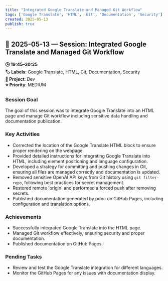```yaml
---
title: "Integrated Google Translate and Managed Git Workflow"
tags: ['Google Translate', 'HTML', 'Git', 'Documentation', 'Security']
created: 2025-05-13
publish: true
---
```


## 📅 2025-05-13 — Session: Integrated Google Translate and Managed Git Workflow

**🕒 19:45–20:25**  
**🏷️ Labels**: Google Translate, HTML, Git, Documentation, Security  
**📂 Project**: Dev  
**⭐ Priority**: MEDIUM  


### Session Goal
The goal of this session was to integrate Google Translate into an HTML page and manage Git workflow including sensitive data handling and documentation publication.

### Key Activities
- Corrected the location of the Google Translate HTML block to ensure proper rendering on the webpage.
- Provided detailed instructions for integrating Google Translate into HTML, including element positioning and language configuration.
- Developed a strategy for committing and pushing changes in Git, ensuring all files are managed correctly and documentation is updated.
- Removed sensitive OpenAI API keys from Git history using `git filter-repo`, following best practices for secret management.
- Restored remote 'origin' and performed a forced push after removing secrets.
- Published documentation generated by pdoc on GitHub Pages, including configuration and translation options.

### Achievements
- Successfully integrated Google Translate into the HTML page.
- Managed Git workflow effectively, ensuring security and proper documentation.
- Published documentation on GitHub Pages.

### Pending Tasks
- Review and test the Google Translate integration for different languages.
- Monitor the GitHub Pages for any issues with documentation display.
